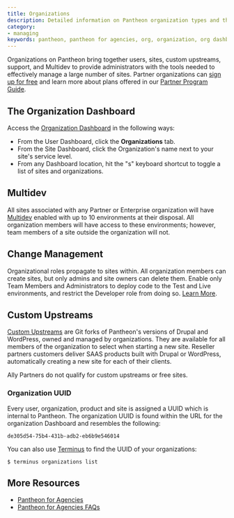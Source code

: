 ```yaml
---
title: Organizations
description: Detailed information on Pantheon organization types and the features available to them.
category:
- managing
keywords: pantheon, pantheon for agencies, org, organization, org dashboard, change management
---
```

Organizations on Pantheon bring together users, sites, custom upstreams,  support, and Multidev to provide administrators with the tools needed to effectively manage a large number of sites. Partner organizations can [sign up for free](https://pantheon.io/agency) and learn more about plans offered in our [Partner Program Guide](http://pantheon.io/sites/default/files/Partner_Program_Guide_2015.pdf).

## The Organization Dashboard
Access the [Organization Dashboard](/docs/articles/organizations/pantheon-for-agencies/#tour-the-dashboard) in the following ways:

- From the User Dashboard, click the **Organizations** tab.
- From the Site Dashboard, click the Organization's name next to your site's service level.
- From any Dashboard location, hit the "s" keyboard shortcut to toggle a list of sites and organizations.


## Multidev
All sites associated with any Partner or Enterprise organization will have [Multidev](/docs/articles/sites/multidev) enabled with up to 10 environments at their disposal. All organization members will have access to these environments; however, team members of a site outside the organization will not.

## Change Management

Organizational roles propagate to sites within. All organization members can create sites, but only admins and site owners can delete them. Enable only Team Members and Administrators to deploy code to the Test and Live environments, and restrict the Developer role from doing so. [Learn More](/docs/articles/organizations/change-management).

## Custom Upstreams

[Custom Upstreams](/docs/articles/organizations/running-a-custom-upstream) are Git forks of Pantheon's versions of Drupal and WordPress, owned and managed by organizations. They are available for all members of the organization to select when starting a new site. Reseller partners customers deliver SAAS products built with Drupal or WordPress, automatically creating a new site for each of their clients.

Ally Partners do not qualify for custom upstreams or free sites.

### Organization UUID
Every user, organization, product and site is assigned a UUID which is internal to Pantheon. The organization UUID is found within the URL for the organization Dashboard and resembles the following:
```
de305d54-75b4-431b-adb2-eb6b9e546014
```
You can also use [Terminus](/docs/articles/local/cli/) to find the UUID of your organizations:

```
$ terminus organizations list
```


## More Resources

- [Pantheon for Agencies](/docs/articles/organizations/pantheon-for-agencies)
- [Pantheon for Agencies FAQs](/docs/articles/organizations/pantheon-for-agencies-faq)
